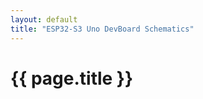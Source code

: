 ```yaml
---
layout: default
title: "ESP32-S3 Uno DevBoard Schematics"
---
```


{{ page.title }}
================
